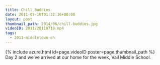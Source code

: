 ```yaml
---
title: Chill Buddies
date: 2011-07-10T01:32:16+00:00
layout: post
thumbnail_path: 2014/06/chill-buddies.jpg
videoID: 2011/20110710.mp4
tags:
  - 2011-middletown-oh
---
```

{% include azure.html id=page.videoID poster=page.thumbnail_path %}
Day 2 and we&#8217;ve arrived at our home for the week, Vail Middle School.